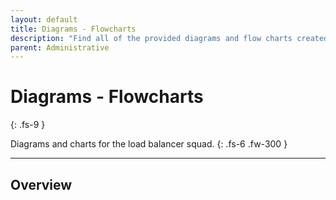 ```yaml
---
layout: default
title: Diagrams - Flowcharts
description: "Find all of the provided diagrams and flow charts created for and by the load balancer squad."
parent: Administrative
---
```


# Diagrams - Flowcharts
{: .fs-9 }

Diagrams and charts for the load balancer squad.
{: .fs-6 .fw-300 }

---

## Overview

